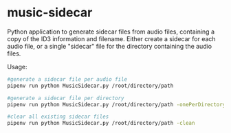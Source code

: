 # music-sidecar

Python application to generate sidecar files from audio files, containing a copy of the ID3 information and filename. Either create a sidecar for each audio file, or a single "sidecar" file for the directory containing the audio files.

Usage:

```bash
#generate a sidecar file per audio file
pipenv run python MusicSidecar.py /root/directory/path

#generate a sidecar file per directory
pipenv run python MusicSidecar.py /root/directory/path -onePerDirectory

#clear all existing sidecar files
pipenv run python MusicSidecar.py /root/directory/path -clean
```

